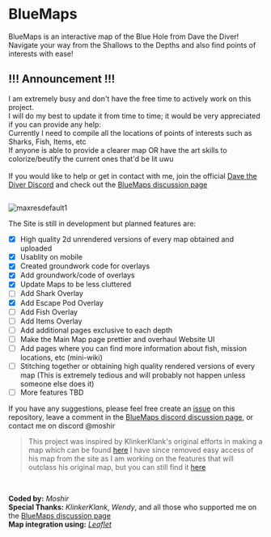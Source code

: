 # BlueMaps
BlueMaps is an interactive map of the Blue Hole from Dave the Diver! <br>
Navigate your way from the Shallows to the Depths and also find points of interests with ease!

## !!! Announcement !!!
I am extremely busy and don't have the free time to actively work on this project. <br>
I will do my best to update it from time to time; it would be very appreciated if you can provide any help: <br>
Currently I need to compile all the locations of points of interests such as Sharks, Fish, Items, etc <br>
If anyone is able to provide a clearer map OR have the art skills to colorize/beutify the current ones that'd be lit uwu <br> <br>
If you would like to help or get in contact with me, join the official [Dave the Diver Discord](https://discord.com/invite/davethediver) and check out the [BlueMaps discussion page](https://discord.com/channels/977061952960462848/1128284887472930888)

## 

![maxresdefault1](https://github.com/MoshirMoshir/BlueMaps/assets/72672977/d0c52be9-12a3-48d4-9927-59adcfb2f7a3)

The Site is still in development but planned features are:

 - [x] High quality 2d unrendered versions of every map obtained and uploaded
 - [x] Usablity on mobile
 - [x] Created groundwork code for overlays
 - [x] Add groundwork/code of overlays
 - [x] Update Maps to be less cluttered
 - [ ] Add Shark Overlay
 - [x] Add Escape Pod Overlay
 - [ ] Add Fish Overlay
 - [ ] Add Items Overlay
 - [ ] Add additional pages exclusive to each depth
 - [ ] Make the Main Map page prettier and overhaul Website UI
 - [ ] Add pages where you can find more information about fish, mission locations, etc (mini-wiki)
 - [ ] Stitching together or obtaining high quality rendered versions of every map (This is extremely tedious and will probably not happen unless someone else does it)
 - [ ] More features TBD

If you have any suggestions, please feel free create an [issue](https://github.com/MoshirMoshir/BlueMaps/issues) on this repository, leave a comment in the [ BlueMaps discord discussion page](https://discord.com/channels/977061952960462848/1128284887472930888), or contact me on discord @moshir

> This project was inspired by KlinkerKlank's original efforts in making a map which can be found [here](https://steamcommunity.com/sharedfiles/filedetails/?id=2921898835)
> I have since removed easy access of his map from the site as I am working on the features that will outclass his original map, but you can still find it [here](https://bluemaps.moshir.dev/klinkerklank.html)

<br>

**Coded by:** *Moshir*  <br>
**Special Thanks:** *KlinkerKlank*, *Wendy*, and all those who supported me on the [BlueMaps discussion page](https://discord.com/channels/977061952960462848/1128284887472930888) <br>
**Map integration using:** *[Leaflet](https://leafletjs.com/)*

